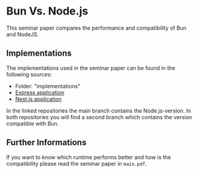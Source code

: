 # Bun Vs. Node.js

This seminar paper compares the performance and compatibility of Bun and NodeJS.

## Implementations

The implementations used in the seminar paper can be found in the following sources:

- Folder: "implementations"
- [Express application](https://github.com/AnsgarLichter/bookstore)
- [Nest.js application](https://github.com/AnsgarLichter/nestjs-api)

In the linked repositories the main branch contains the Node.js-version. In both repositories you will find a second branch which contains the version compatible with Bun.

## Further Informations

If you want to know which runtime performs better and how is the compatibility please read the seminar paper in `main.pdf`.
